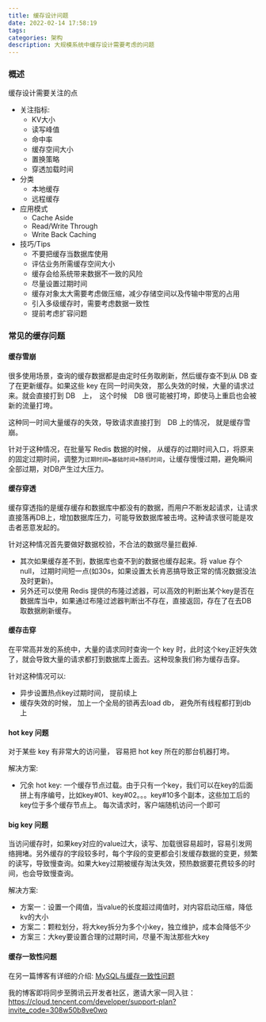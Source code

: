 ```yaml
---
title: 缓存设计问题
date: 2022-02-14 17:58:19
tags:
categories: 架构
description: 大规模系统中缓存设计需要考虑的问题
---
```


### 概述

缓存设计需要关注的点


- 关注指标:
    - KV大小
    - 读写峰值
    - 命中率
    - 缓存空间大小
    - 置换策略
    - 穿透加载时间
- 分类
  - 本地缓存
  - 远程缓存
- 应用模式
  - Cache Aside
  - Read/Write Through
  - Write Back Caching
- 技巧/Tips
  - 不要把缓存当数据库使用
  - 评估业务所需缓存空间大小
  - 缓存会给系统带来数据不一致的风险
  - 尽量设置过期时间
  - 缓存对象太大需要考虑做压缩，减少存储空间以及传输中带宽的占用
  - 引入多级缓存时，需要考虑数据一致性
  - 提前考虑扩容问题




### 常见的缓存问题


#### 缓存雪崩

很多使用场景，查询的缓存数据都是由定时任务取刷新，然后缓存查不到从 DB 查了在更新缓存。如果这些 key 在同一时间失效， 那么失效的时候，大量的请求过来。就会直接打到 DB　上，　这个时候　DB 很可能被打垮，即使马上重启也会被新的流量打垮。

这种同一时间大量缓存的失效，导致请求直接打到　DB 上的情况， 就是缓存雪崩。

针对于这种情况，在批量写 Redis 数据的时候， 从缓存的过期时间入口，将原来的固定过期时间，调整为`过期时间=基础时间+随机时间`，让缓存慢慢过期，避免瞬间全部过期，对DB产生过大压力。

#### 缓存穿透

缓存穿透指的是缓存缓存和数据库中都没有的数据，而用户不断发起请求，让请求直接落再DB上，增加数据库压力，可能导致数据库被击垮。这种请求很可能是攻击者恶意发起的。

针对这种情况首先要做好数据校验，不合法的数据尽量拦截掉.
- 其次如果缓存差不到，数据库也查不到的数据也缓存起来。将 value 存个null， 过期时间短一点(如30s，如果设置太长肯恶搞导致正常的情况数据没法及时更新)。 
- 另外还可以使用 Redis 提供的布隆过滤器，可以高效的判断出某个key是否在数据库当中，如果通过布隆过滤器判断出不存在，直接返回，存在了在去DB取数据刷新缓存。

#### 缓存击穿

在平常高并发的系统中，大量的请求同时查询一个 key 时，此时这个key正好失效了，就会导致大量的请求都打到数据库上面去。这种现象我们称为缓存击穿。

针对这种情况可以:
- 异步设置热点key过期时间， 提前续上
- 缓存失效的时候， 加上一个全局的锁再去load db， 避免所有线程都打到db上

#### hot key 问题

对于某些 key 有非常大的访问量， 容易把 hot key 所在的那台机器打垮。

解决方案:
- 冗余 hot key: 一个缓存节点过载。由于只有一个key，我们可以在key的后面拼上有序编号，比如key#01、key#02。。。key#10多个副本，这些加工后的key位于多个缓存节点上。 每次请求时，客户端随机访问一个即可

#### big key 问题

当访问缓存时，如果key对应的value过大，读写、加载很容易超时，容易引发网络拥堵。另外缓存的字段较多时，每个字段的变更都会引发缓存数据的变更，频繁的读写，导致慢查询。如果大key过期被缓存淘汰失效，预热数据要花费较多的时间，也会导致慢查询。

解决方案:
- 方案一：设置一个阈值，当value的长度超过阈值时，对内容启动压缩，降低kv的大小
- 方案二：颗粒划分，将大key拆分为多个小key，独立维护，成本会降低不少
- 方案三：大key要设置合理的过期时间，尽量不淘汰那些大key

#### 缓存一致性问题

在另一篇博客有详细的介绍: [MySQL与缓存一致性问题](https://haobin.work/2021/10/18/%E6%9E%B6%E6%9E%84%E6%BA%90%E7%A0%81/MySQL%E4%B8%8E%E7%BC%93%E5%AD%98%E4%B8%80%E8%87%B4%E6%80%A7%E9%97%AE%E9%A2%98/)


我的博客即将同步至腾讯云开发者社区，邀请大家一同入驻：https://cloud.tencent.com/developer/support-plan?invite_code=308w50b8ve0wo






